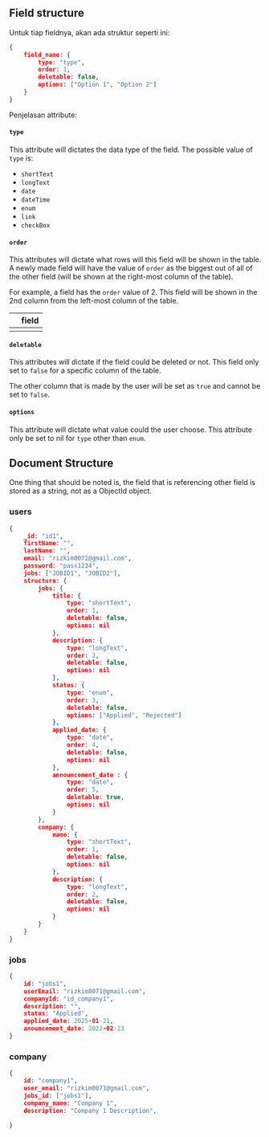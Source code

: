 ## Field structure
Untuk tiap fieldnya, akan ada struktur seperti ini:
```json
{
	field_name: {
		type: "type",
		order: 1,
		deletable: false,
		options: ["Option 1", "Option 2"]
	} 
}
```

Penjelasan attribute:
#### **`type`**
This attribute will dictates the data type of the field. The possible value of `type` is: 
- `shortText`
- `longText`
- `date`
- `dateTime`
- `enum`
- `link`
- `checkBox`
#### **`order`**
This attributes will dictate what rows will this field will be shown in the table. A newly made field will have the value of `order` as the biggest out of all of the other field (will be shown at the right-most column of the table).

For example, a field has the `order` value of 2. This field will be shown in the 2nd column from the left-most column of the table.

|     | field |
| --- | ----- |
|     |       |
#### **`deletable`**
This attributes will dictate if the field could be deleted or not. This field only set to `false` for a specific column of the table. 

The other column that is made by the user will be set as `true` and cannot be set to `false`.
#### **`options`**
This attribute will dictate what value could the user choose. This attribute only be set to nil for `type` other than `enum`.
## Document Structure
One thing that should be noted is, the field that is referencing other field is stored as a string, not as a ObjectId object.
### users
```json
{
	_id: "id1",
	firstName: "",
	lastName: "",
	email: "rizkim0071@gmail.com",
	password: "pass1234",
	jobs: ["JOBID1", "JOBID2"],
	structure: {
		jobs: {
			title: {
				type: "shortText",
				order: 1,
				deletable: false,
				options: nil
			},
			description: {
				type: "longText",
				order: 2,
				deletable: false,
				options: nil
			},
			status: {
				type: "enum",
				order: 3,
				deletable: false,
				options: ["Applied", "Rejected"]
			},
			applied_date: {
				type: "date",
				order: 4,
				deletable: false,
				options: nil
			},
			announcement_date : {
				type: "date",
				order: 5,
				deletable: true,
				options: nil
			}
		},
		company: {
			name: {
				type: "shortText",
				order: 1,
				deletable: false,
				options: nil
			},
			description: {
				type: "longText",
				order: 2,
				deletable: false,
				options: nil
			}
		}
	}
}
```
### jobs
```json
{
	id: "jobs1",
	userEmail: "rizkim0071@gmail.com",
	companyId: "id_company1",
	description: "",
	status: "Applied",
	applied_date: 2025-01-21,
	anouncement_date: 2022-02-23
}
```
### company
```json
{
	id: "company1",
	user_email: "rizkim0071@gmail.com",
	jobs_id: ["jobs1"],
	company_name: "Company 1",
	description: "Company 1 Description",
	
}
```
